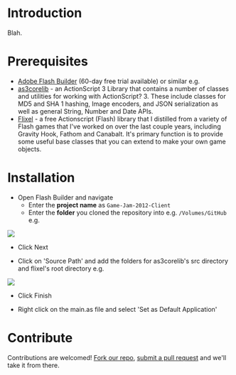 # Introduction

Blah.

# Prerequisites

* [Adobe Flash Builder](http://www.adobe.com/products/flash-builder.html) (60-day free trial available) or similar e.g.
* [as3corelib](https://github.com/mikechambers/as3corelib) -  an ActionScript 3 Library that contains a number of classes and utilities for working with ActionScript? 3. These include classes for MD5 and SHA 1 hashing, Image encoders, and JSON serialization as well as general String, Number and Date APIs.
* [Flixel](https://github.com/AdamAtomic/flixel) - a free Actionscript (Flash) library that I distilled from a variety of Flash games that I've worked on over the last couple years, including Gravity Hook, Fathom and Canabalt.  It's primary function is to provide some useful base classes that you can extend to make your own game objects.

# Installation

* Open Flash Builder and navigate
  * Enter the **project name** as `Game-Jam-2012-Client`
  * Enter the **folder** you cloned the repository into e.g. `/Volumes/GitHub` e.g.

![](http://i.imgur.com/i3puE.png)

* Click Next

* Click on 'Source Path' and add the folders for as3corelib's src directory and flixel's root directory e.g.

![](http://i.imgur.com/vfTfn.png)

* Click Finish

* Right click on the main.as file and select 'Set as Default Application'

# Contribute

Contributions are welcomed! [Fork our repo](http://help.github.com/fork-a-repo/), [submit a pull request](http://help.github.com/send-pull-requests/) and we'll take it from there.